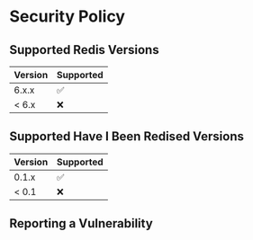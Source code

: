 # Security Policy

## Supported Redis Versions

| Version | Supported          |
| ------- | ------------------ |
| 6.x.x   | :white_check_mark: |
| < 6.x   | :x:                |

## Supported Have I Been Redised Versions

| Version | Supported          |
| ------- | ------------------ |
| 0.1.x   | :white_check_mark: |
| < 0.1   | :x:                |

## Reporting a Vulnerability
